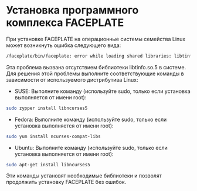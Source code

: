 # Установка программного комплекса FACEPLATE

При установке FACEPLATE на операционные системы семейства Linux может возникнуть ошибка следующего вида:

```bash
/faceplate/bin/faceplate: error while loading shared libraries: libtinfo.so.5: cannot open shared object file: No such file or directory
```
Эта проблема вызвана отсутствием библиотеки libtinfo.so.5 в системе. Для решения этой проблемы выполните соответствующие команды в зависимости от используемого дистрибутива Linux:

- SUSE: Выполните команду (используйте sudo, только если установка выполняется от имени root):
```bash
sudo zypper install libncurses5
```
- Fedora: Выполните команду (используйте sudo, только если установка выполняется от имени root):
```bash
sudo yum install ncurses-compat-libs
```
- Ubuntu: Выполните команду (используйте sudo, только если установка выполняется от имени root):
```bash
sudo apt-get install libncurses5
```
Эти команды установят необходимые библиотеки и позволят продолжить установку FACEPLATE без ошибок.





